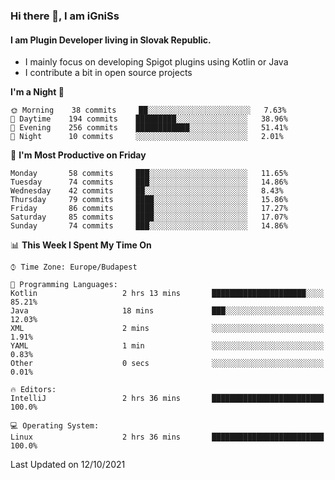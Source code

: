 ### Hi there 👋, I am iGniSs

#### I am Plugin Developer living in Slovak Republic.
- I mainly focus on developing Spigot plugins using Kotlin or Java
- I contribute a bit in open source projects

<!--START_SECTION:waka-->
**I'm a Night 🦉** 

```text
🌞 Morning    38 commits     ██░░░░░░░░░░░░░░░░░░░░░░░   7.63% 
🌆 Daytime    194 commits    █████████░░░░░░░░░░░░░░░░   38.96% 
🌃 Evening    256 commits    ████████████░░░░░░░░░░░░░   51.41% 
🌙 Night      10 commits     ░░░░░░░░░░░░░░░░░░░░░░░░░   2.01%

```
📅 **I'm Most Productive on Friday** 

```text
Monday       58 commits     ███░░░░░░░░░░░░░░░░░░░░░░   11.65% 
Tuesday      74 commits     ███░░░░░░░░░░░░░░░░░░░░░░   14.86% 
Wednesday    42 commits     ██░░░░░░░░░░░░░░░░░░░░░░░   8.43% 
Thursday     79 commits     ████░░░░░░░░░░░░░░░░░░░░░   15.86% 
Friday       86 commits     ████░░░░░░░░░░░░░░░░░░░░░   17.27% 
Saturday     85 commits     ████░░░░░░░░░░░░░░░░░░░░░   17.07% 
Sunday       74 commits     ███░░░░░░░░░░░░░░░░░░░░░░   14.86%

```


📊 **This Week I Spent My Time On** 

```text
⌚︎ Time Zone: Europe/Budapest

💬 Programming Languages: 
Kotlin                   2 hrs 13 mins       █████████████████████░░░░   85.21% 
Java                     18 mins             ███░░░░░░░░░░░░░░░░░░░░░░   12.03% 
XML                      2 mins              ░░░░░░░░░░░░░░░░░░░░░░░░░   1.91% 
YAML                     1 min               ░░░░░░░░░░░░░░░░░░░░░░░░░   0.83% 
Other                    0 secs              ░░░░░░░░░░░░░░░░░░░░░░░░░   0.01%

🔥 Editors: 
IntelliJ                 2 hrs 36 mins       █████████████████████████   100.0%

💻 Operating System: 
Linux                    2 hrs 36 mins       █████████████████████████   100.0%

```


 Last Updated on 12/10/2021
<!--END_SECTION:waka-->
